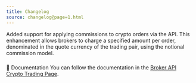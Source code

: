 ```yaml
---
title: Changelog
source: changelog@page=1.html
---
```


Added support for applying commissions to crypto orders via the API. This enhancement allows brokers to charge a specified amount per order, denominated in the quote currency of the trading pair, using the notional commission model.
### 
📔 Documentation
[](changelog@page=1.html#-documentation)
You can follow the documentation in the [Broker API Crypto Trading Page](docs-crypto-trading-1.html-crypto-order-commissions.md).
